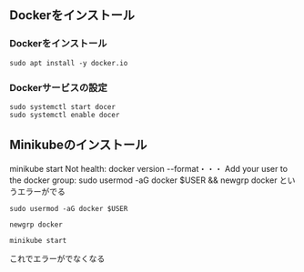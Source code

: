 
## Dockerをインストール

### Dockerをインストール
```
sudo apt install -y docker.io
```
### Dockerサービスの設定
```
sudo systemctl start docer
sudo systemctl enable docer
```

## Minikubeのインストール

minikube start
Not health: docker version --format・・・
Add your user to the docker group: sudo usermod -aG docker $USER && newgrp docker
というエラーがでる

```
sudo usermod -aG docker $USER
```
```
newgrp docker
```
```
minikube start
```
これでエラーがでなくなる


